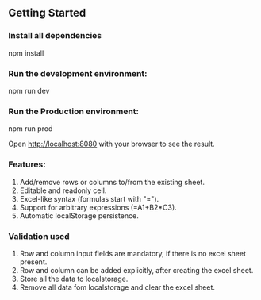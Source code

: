 

## Getting Started

### Install all dependencies
npm install

### Run the development environment:
npm run dev

### Run the Production environment:
npm run prod

Open [http://localhost:8080](http://localhost:8080) with your browser to see the result.

### Features:
1. Add/remove rows or columns to/from the existing sheet.
2. Editable and readonly cell.
3. Excel-like syntax (formulas start with "=").
4. Support for arbitrary expressions (=A1+B2*C3).
5. Automatic localStorage persistence.

### Validation used

1. Row and column input fields are mandatory, if there is no excel sheet present.
2. Row and column can be added explicitly, after creating the excel sheet.
3. Store all the data to localstorage.
4. Remove all data fom localstorage and clear the excel sheet.
